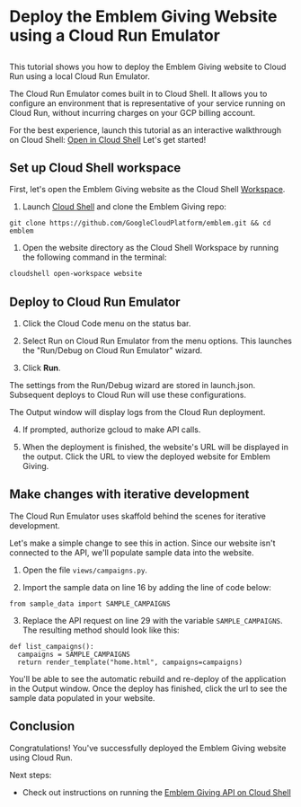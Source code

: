 # Deploy the Emblem Giving Website using a Cloud Run Emulator
##
This tutorial shows you how to deploy the Emblem Giving website to Cloud Run using a local Cloud Run Emulator.

The Cloud Run Emulator comes built in to Cloud Shell. It allows you to configure an environment that is representative of your service running on Cloud Run, without incurring charges on your GCP billing account.

For the best experience, launch this tutorial as an interactive walkthrough on Cloud Shell: [Open in Cloud Shell](https://ssh.cloud.google.com/cloudshell/editor?cloudshell_git_repo=https://github.com/GoogleCloudPlatform/emblemv&cloudshell_git_branch=main&cloudshell_tutorial=docs/tutorials/website.md)
Let's get started!

## Set up Cloud Shell workspace
First, let's open the Emblem Giving website as the Cloud Shell [Workspace](https://cloud.google.com/shell/docs/workspaces).

1. Launch [Cloud Shell](shell.cloud.google.com) and clone the Emblem Giving repo:
```
git clone https://github.com/GoogleCloudPlatform/emblem.git && cd emblem
``` 

1. Open the website directory as the Cloud Shell Workspace by running the following command in the terminal:
```bash
cloudshell open-workspace website
```

## Deploy to Cloud Run Emulator

1. Click the <walkthrough-editor-spotlight spotlightId="cloud-code-status-bar">Cloud Code menu</walkthrough-editor-spotlight> on the status bar.

2. Select <walkthrough-editor-spotlight spotlightId="cloud-code-run-on-cloud-run-emulator">Run on Cloud Run Emulator</walkthrough-editor-spotlight> from the menu options. This launches the "Run/Debug on Cloud Run Emulator" wizard.

3. Click **Run**.    

The settings from the Run/Debug wizard are stored in <walkthrough-editor-open-file filePath='./.theia/launch.json'>launch.json</walkthrough-editor-open-file>. Subsequent deploys to Cloud Run will use these configurations.

The <walkthrough-editor-spotlight spotlightId="output">Output</walkthrough-editor-spotlight> window will display logs from the Cloud Run deployment.

4. If prompted, authorize gcloud to make API calls.

5. When the deployment is finished, the website's URL will be displayed in the output. Click the URL to view the deployed website for Emblem Giving.

## Make changes with iterative development
The Cloud Run Emulator uses skaffold behind the scenes for iterative development.

Let's make a simple change to see this in action. Since our website isn't connected to the API, we'll populate sample data into the website.

1. Open the file <walkthrough-editor-open-file filePath='./views/campaigns.py'>`views/campaigns.py`</walkthrough-editor-open-file>.

2. Import the sample data on <walkthrough-editor-select-line filePath='./views/campaigns.py' startLine=15 startCharacterOffset=0 endLine=16 endCharacterOffset=0>line 16</walkthrough-editor-select-line> by adding the line of code below:
```
from sample_data import SAMPLE_CAMPAIGNS
```

3. Replace the API request on <walkthrough-editor-select-line filePath='./views/campaigns.py' startLine=28 startCharacterOffset=16 endLine=28 endCharacterOffset=59>line 29</walkthrough-editor-select-line> with the variable `SAMPLE_CAMPAIGNS`. The resulting method should look like this:
```
def list_campaigns():
  campaigns = SAMPLE_CAMPAIGNS
  return render_template("home.html", campaigns=campaigns)

```

You'll be able to see the automatic rebuild and re-deploy of the application in the Output window. Once the deploy has finished, click the url to see the sample data populated in your website. 

## Conclusion
<walkthrough-conclusion-trophy></walkthrough-conclusion-trophy>
Congratulations! You've successfully deployed the Emblem Giving website using Cloud Run.

<walkthrough-inline-feedback></walkthrough-inline-feedback>

Next steps: 
- Check out instructions on running the [Emblem Giving API on Cloud Shell](https://ssh.cloud.google.com/cloudshell/editor?cloudshell_git_repo=https://github.com/GoogleCloudPlatform/emblem&cloudshell_git_branch=main&cloudshell_tutorial=docs/tutorials/api.md) 